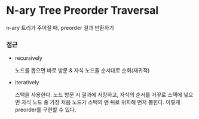 # N-ary Tree Preorder Traversal

n-ary 트리가 주어질 때, preorder 결과 반환하기

### 접근

- recursively

  노드를 뽑으면 바로 방문 & 자식 노드들 순서대로 순회(재귀적)

- iteratively

  스택을 사용한다. 노드 방문 시 결과에 저장하고, 자식의 순서를 거꾸로 스택에 넣으면 자식 노드 중 가장 처음 노드가 스택의 맨 뒤로 위치해 먼저 뽑힌다. 이렇게 preorder를 구현할 수 있다.
